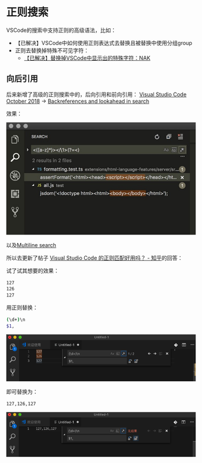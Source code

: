 # 正则搜索

VSCode的搜索中支持正则的高级语法，比如：

* 【已解决】VSCode中如何使用正则表达式去替换且被替换中使用分组group
* 正则去替换掉特殊不可见字符：
  * [【已解决】替换掉VSCode中显示出的特殊字符：NAK](http://www.crifan.com/vscode_replace_showing_special_char_nak)

## 向后引用

后来新增了高级的正则搜索中的，后向引用和前向引用：
[Visual Studio Code October 2018](https://code.visualstudio.com/updates/v1_29) -> [Backreferences and lookahead in search](https://code.visualstudio.com/updates/v1_29#_backreferences-and-lookahead-in-search)

效果：

![VSCode中的前向引用和后向引用搜索](../../assets/img/backreferences_lookahead_search.jpg)

以及[Multiline search](https://code.visualstudio.com/updates/v1_29#_multiline-search)

所以去更新了帖子 [Visual Studio Code 的正则匹配好用吗？ - 知乎](https://www.zhihu.com/question/31965411/answer/337406447)的回答：

试了试其想要的效果：

```bash
127
126
127
```

用正则替换：

```bash
(\d+)\n
$1,
```

![VSCode中引用搜索](../../assets/img/reference_regex_search.png)

即可替换为：

```bash
127,126,127
```

![VSCode中引用搜索后效果](../../assets/img/regex_reference_search_replaced.png)
